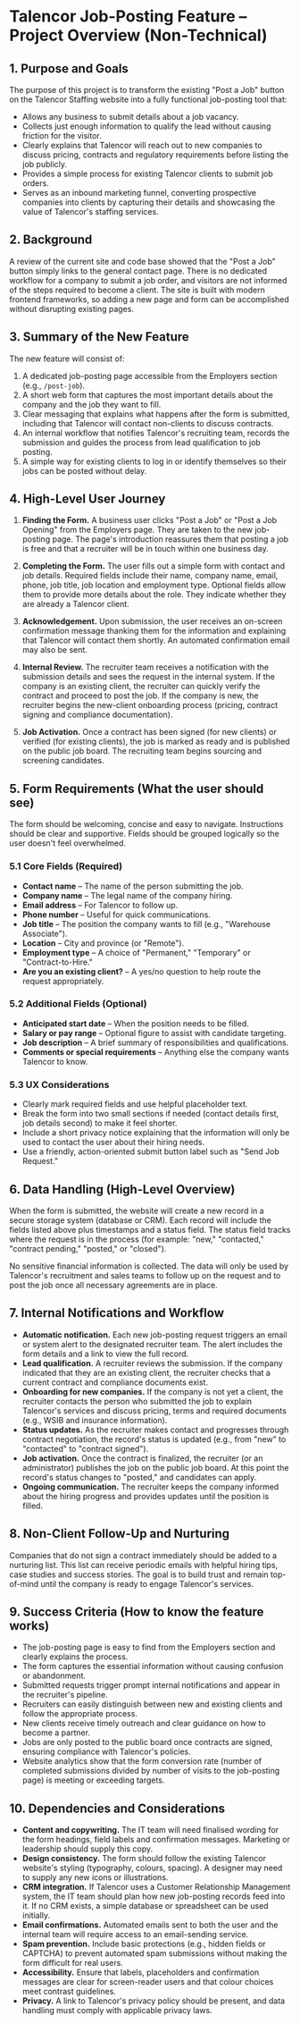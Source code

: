 # Talencor Job-Posting Feature – Project Overview (Non-Technical)

## 1. Purpose and Goals

The purpose of this project is to transform the existing "Post a Job" button on
the Talencor Staffing website into a fully functional job-posting tool that:

- Allows any business to submit details about a job vacancy.
- Collects just enough information to qualify the lead without causing friction
  for the visitor.
- Clearly explains that Talencor will reach out to new companies to discuss
  pricing, contracts and regulatory requirements before listing the job
  publicly.
- Provides a simple process for existing Talencor clients to submit job orders.
- Serves as an inbound marketing funnel, converting prospective companies into
  clients by capturing their details and showcasing the value of Talencor's
  staffing services.

## 2. Background

A review of the current site and code base showed that the "Post a Job" button
simply links to the general contact page. There is no dedicated workflow for a
company to submit a job order, and visitors are not informed of the steps
required to become a client. The site is built with modern frontend frameworks,
so adding a new page and form can be accomplished without disrupting existing
pages.

## 3. Summary of the New Feature

The new feature will consist of:

1. A dedicated job-posting page accessible from the Employers section (e.g.,
   `/post-job`).
2. A short web form that captures the most important details about the company
   and the job they want to fill.
3. Clear messaging that explains what happens after the form is submitted,
   including that Talencor will contact non-clients to discuss contracts.
4. An internal workflow that notifies Talencor's recruiting team, records the
   submission and guides the process from lead qualification to job posting.
5. A simple way for existing clients to log in or identify themselves so their
   jobs can be posted without delay.

## 4. High-Level User Journey

1. **Finding the Form.** A business user clicks "Post a Job" or "Post a Job
   Opening" from the Employers page. They are taken to the new job-posting page.
   The page's introduction reassures them that posting a job is free and that a
   recruiter will be in touch within one business day.

2. **Completing the Form.** The user fills out a simple form with contact and
   job details. Required fields include their name, company name, email, phone,
   job title, job location and employment type. Optional fields allow them to
   provide more details about the role. They indicate whether they are already a
   Talencor client.

3. **Acknowledgement.** Upon submission, the user receives an on-screen
   confirmation message thanking them for the information and explaining that
   Talencor will contact them shortly. An automated confirmation email may also
   be sent.

4. **Internal Review.** The recruiter team receives a notification with the
   submission details and sees the request in the internal system. If the
   company is an existing client, the recruiter can quickly verify the contract
   and proceed to post the job. If the company is new, the recruiter begins the
   new-client onboarding process (pricing, contract signing and compliance
   documentation).

5. **Job Activation.** Once a contract has been signed (for new clients) or
   verified (for existing clients), the job is marked as ready and is published
   on the public job board. The recruiting team begins sourcing and screening
   candidates.

## 5. Form Requirements (What the user should see)

The form should be welcoming, concise and easy to navigate. Instructions should
be clear and supportive. Fields should be grouped logically so the user doesn't
feel overwhelmed.

### 5.1 Core Fields (Required)

- **Contact name** – The name of the person submitting the job.
- **Company name** – The legal name of the company hiring.
- **Email address** – For Talencor to follow up.
- **Phone number** – Useful for quick communications.
- **Job title** – The position the company wants to fill (e.g., "Warehouse
  Associate").
- **Location** – City and province (or "Remote").
- **Employment type** – A choice of "Permanent," "Temporary" or
  "Contract-to-Hire."
- **Are you an existing client?** – A yes/no question to help route the request
  appropriately.

### 5.2 Additional Fields (Optional)

- **Anticipated start date** – When the position needs to be filled.
- **Salary or pay range** – Optional figure to assist with candidate targeting.
- **Job description** – A brief summary of responsibilities and qualifications.
- **Comments or special requirements** – Anything else the company wants
  Talencor to know.

### 5.3 UX Considerations

- Clearly mark required fields and use helpful placeholder text.
- Break the form into two small sections if needed (contact details first, job
  details second) to make it feel shorter.
- Include a short privacy notice explaining that the information will only be
  used to contact the user about their hiring needs.
- Use a friendly, action-oriented submit button label such as "Send Job
  Request."

## 6. Data Handling (High-Level Overview)

When the form is submitted, the website will create a new record in a secure
storage system (database or CRM). Each record will include the fields listed
above plus timestamps and a status field. The status field tracks where the
request is in the process (for example: "new," "contacted," "contract pending,"
"posted," or "closed").

No sensitive financial information is collected. The data will only be used by
Talencor's recruitment and sales teams to follow up on the request and to post
the job once all necessary agreements are in place.

## 7. Internal Notifications and Workflow

- **Automatic notification.** Each new job-posting request triggers an email or
  system alert to the designated recruiter team. The alert includes the form
  details and a link to view the full record.
- **Lead qualification.** A recruiter reviews the submission. If the company
  indicated that they are an existing client, the recruiter checks that a
  current contract and compliance documents exist.
- **Onboarding for new companies.** If the company is not yet a client, the
  recruiter contacts the person who submitted the job to explain Talencor's
  services and discuss pricing, terms and required documents (e.g., WSIB and
  insurance information).
- **Status updates.** As the recruiter makes contact and progresses through
  contract negotiation, the record's status is updated (e.g., from "new" to
  "contacted" to "contract signed").
- **Job activation.** Once the contract is finalized, the recruiter (or an
  administrator) publishes the job on the public job board. At this point the
  record's status changes to "posted," and candidates can apply.
- **Ongoing communication.** The recruiter keeps the company informed about the
  hiring progress and provides updates until the position is filled.

## 8. Non-Client Follow-Up and Nurturing

Companies that do not sign a contract immediately should be added to a nurturing
list. This list can receive periodic emails with helpful hiring tips, case
studies and success stories. The goal is to build trust and remain top-of-mind
until the company is ready to engage Talencor's services.

## 9. Success Criteria (How to know the feature works)

- The job-posting page is easy to find from the Employers section and clearly
  explains the process.
- The form captures the essential information without causing confusion or
  abandonment.
- Submitted requests trigger prompt internal notifications and appear in the
  recruiter's pipeline.
- Recruiters can easily distinguish between new and existing clients and follow
  the appropriate process.
- New clients receive timely outreach and clear guidance on how to become a
  partner.
- Jobs are only posted to the public board once contracts are signed, ensuring
  compliance with Talencor's policies.
- Website analytics show that the form conversion rate (number of completed
  submissions divided by number of visits to the job-posting page) is meeting or
  exceeding targets.

## 10. Dependencies and Considerations

- **Content and copywriting.** The IT team will need finalised wording for the
  form headings, field labels and confirmation messages. Marketing or leadership
  should supply this copy.
- **Design consistency.** The form should follow the existing Talencor website's
  styling (typography, colours, spacing). A designer may need to supply any new
  icons or illustrations.
- **CRM integration.** If Talencor uses a Customer Relationship Management
  system, the IT team should plan how new job-posting records feed into it. If
  no CRM exists, a simple database or spreadsheet can be used initially.
- **Email confirmations.** Automated emails sent to both the user and the
  internal team will require access to an email-sending service.
- **Spam prevention.** Include basic protections (e.g., hidden fields or
  CAPTCHA) to prevent automated spam submissions without making the form
  difficult for real users.
- **Accessibility.** Ensure that labels, placeholders and confirmation messages
  are clear for screen-reader users and that colour choices meet contrast
  guidelines.
- **Privacy.** A link to Talencor's privacy policy should be present, and data
  handling must comply with applicable privacy laws.
